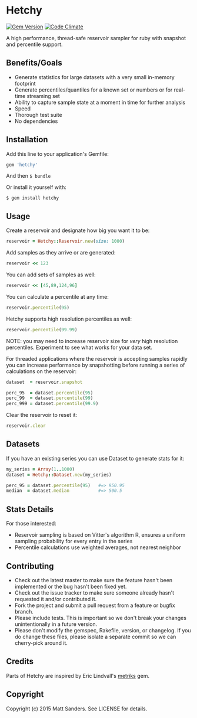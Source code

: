 # Hetchy

[![Gem Version](https://badge.fury.io/rb/hetchy.svg)](http://badge.fury.io/rb/hetchy) [![Code Climate](https://codeclimate.com/github/nextmat/hetchy.png)](https://codeclimate.com/github/nextmat/hetchy)

A high performance, thread-safe reservoir sampler for ruby with snapshot and percentile support.

## Benefits/Goals

* Generate statistics for large datasets with a very small in-memory footprint
* Generate percentiles/quantiles for a known set or numbers or for real-time streaming set
* Ability to capture sample state at a moment in time for further analysis
* Speed
* Thorough test suite
* No dependencies

## Installation

Add this line to your application's Gemfile:

```ruby
gem 'hetchy'
```

And then `$ bundle`

Or install it yourself with:

    $ gem install hetchy

## Usage


Create a reservoir and designate how big you want it to be:

```ruby
reservoir = Hetchy::Reservoir.new(size: 1000)
```

Add samples as they arrive or are generated:

```ruby
reservoir << 123
```

You can add sets of samples as well:

```ruby
reservoir << [45,89,124,96]
```

You can calculate a percentile at any time:

```ruby
reservoir.percentile(95)
```

Hetchy supports high resolution percentiles as well:

```ruby
reservoir.percentile(99.99)
```

NOTE: you may need to increase reservoir size for _very_ high resolution percentiles. Experiment to see what works for your data set.

For threaded applications where the reservoir is accepting samples rapidly you can increase performance by snapshotting before running a series of calculations on the reservoir:

```ruby
dataset  = reservoir.snapshot

perc_95  = dataset.percentile(95)
perc_99  = dataset.percentile(99)
perc_999 = dataset.percentile(99.9)
```

Clear the reservoir to reset it:

```ruby
reservoir.clear
```

## Datasets

If you have an existing series you can use Dataset to generate stats for it:

```ruby
my_series = Array(1..1000)
dataset = Hetchy::Dataset.new(my_series)

perc_95 = dataset.percentile(95)   #=> 950.95
median  = dataset.median           #=> 500.5
```

## Stats Details

For those interested:

* Reservoir sampling is based on Vitter's algorithm R, ensures a uniform sampling probability for every entry in the series
* Percentile calculations use weighted averages, not nearest neighbor

## Contributing

* Check out the latest master to make sure the feature hasn't been implemented or the bug hasn't been fixed yet.
* Check out the issue tracker to make sure someone already hasn't requested it and/or contributed it.
* Fork the project and submit a pull request from a feature or bugfix branch.
* Please include tests. This is important so we don't break your changes unintentionally in a future version.
* Please don't modify the gemspec, Rakefile, version, or changelog. If you do change these files, please isolate a separate commit so we can cherry-pick around it.

## Credits

Parts of Hetchy are inspired by Eric Lindvall's [metriks]() gem.

## Copyright

Copyright (c) 2015 Matt Sanders. See LICENSE for details.

